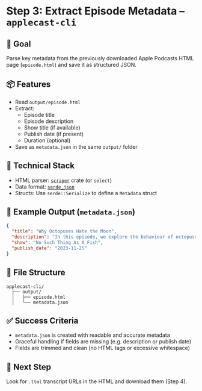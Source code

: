 
# Step 3: Extract Episode Metadata – `applecast-cli`

## 🎯 Goal
Parse key metadata from the previously downloaded Apple Podcasts HTML page (`episode.html`) and save it as structured JSON.

## 📦 Features

- Read `output/episode.html`
- Extract:
  - Episode title
  - Episode description
  - Show title (if available)
  - Publish date (if present)
  - Duration (optional)
- Save as `metadata.json` in the same `output/` folder

## 🧱 Technical Stack

- HTML parser: [`scraper`](https://crates.io/crates/scraper) crate (or `select`)
- Data format: [`serde_json`](https://crates.io/crates/serde_json)
- Structs: Use `serde::Serialize` to define a `Metadata` struct

## 🧪 Example Output (`metadata.json`)

```json
{
  "title": "Why Octopuses Hate the Moon",
  "description": "In this episode, we explore the behaviour of octopuses during lunar cycles...",
  "show": "No Such Thing As A Fish",
  "publish_date": "2023-11-25"
}
```

## 📁 File Structure

```
applecast-cli/
  ├── output/
  │   ├── episode.html
  │   └── metadata.json
```

## ✅ Success Criteria

- `metadata.json` is created with readable and accurate metadata
- Graceful handling if fields are missing (e.g. description or publish date)
- Fields are trimmed and clean (no HTML tags or excessive whitespace)

## 📌 Next Step

Look for `.ttml` transcript URLs in the HTML and download them (Step 4).
